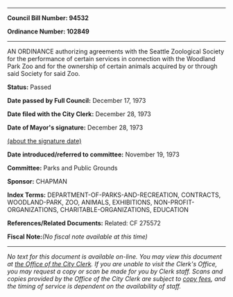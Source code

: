 

********

**Council Bill Number: 94532**
   
**Ordinance Number: 102849**
********

 AN ORDINANCE authorizing agreements with the Seattle Zoological Society for the performance of certain services in connection with the Woodland Park Zoo and for the ownership of certain animals acquired by or through said Society for said Zoo.

**Status:** Passed
   
**Date passed by Full Council:** December 17, 1973
   
**Date filed with the City Clerk:** December 28, 1973
   
**Date of Mayor's signature:** December 28, 1973
   
[(about the signature date)](/~public/approvaldate.htm)
   
   
   
**Date introduced/referred to committee:** November 19, 1973
   
**Committee:** Parks and Public Grounds
   
**Sponsor:** CHAPMAN
   
   
**Index Terms:** DEPARTMENT-OF-PARKS-AND-RECREATION, CONTRACTS, WOODLAND-PARK, ZOO, ANIMALS, EXHIBITIONS, NON-PROFIT-ORGANIZATIONS, CHARITABLE-ORGANIZATIONS, EDUCATION

**References/Related Documents:** Related: CF 275572

**Fiscal Note:**_(No fiscal note available at this time)_
********

_No text for this document is available on-line. You may view this document at [the Office of the City Clerk](http://www.seattle.gov/leg/clerk/contactUs.htm). If you are unable to visit the Clerk's Office, you may request a copy or scan be made for you by Clerk staff. Scans and copies provided by the Office of the City Clerk are subject to [copy fees](http://clerk.seattle.gov/~public/clerkfees.htm), and the timing of service is dependent on the availability of staff._

